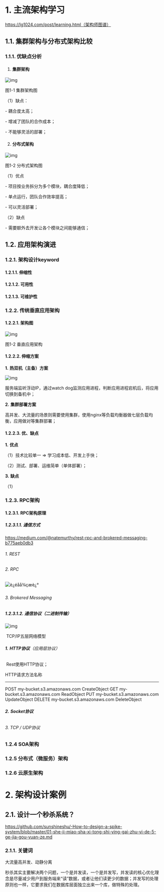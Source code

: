 # **1.** **主流架构学习**

https://lg1024.com/post/learning.html（架构师图谱）

## **1.1.** **集群架构与分布式架构比较**

### **1.1.1.** **优缺点分析**

1. #### 集群架构

![img](file:///C:\Users\dengy\AppData\Local\Temp\ksohtml11920\wps1.jpg) 

图1-1 集群架构图

（1）缺点：

\- 耦合度太高；

\- 增减了团队的合作成本；

\- 不能够灵活的部署；

2. #### 分布式架构

 ![img](file:///C:\Users\dengy\AppData\Local\Temp\ksohtml11920\wps2.jpg)

图1-2 分布式架构图

（1）优点

\- 项目按业务拆分为多个模块，耦合度降低；

\- 单点运行，团队合作效率提高；

\- 可以灵活部署；

（2）缺点

\- 需要额外去开发让各个模块之间能够通信；

 

## **1.2.** **应用架构演进**

### **1.2.1.** **架构设计keyword**

#### **1.2.1.1.** **伸缩性**

#### **1.2.1.2.** **可用性**

#### **1.2.1.3.** **可维护性**

 

 

### **1.2.2.** **传统垂直应用架构**

#### **1.2.2.1.** **架构图**

![img](file:///C:\Users\dengy\AppData\Local\Temp\ksohtml11920\wps3.png)

图1-2 垂直应用架构

#### **1.2.2.2.** **伸缩方案**

**1.** **热双机（主备）方案**

![img](file:///C:\Users\dengy\AppData\Local\Temp\ksohtml11920\wps4.jpg) 

服务端监听浮动IP，通过watch dog监测应用进程，判断应用进程宕机后，将应用切换到备机中；

**2.** **集群部署方案**

高并发、大流量的场景则需要使用集群，使用nginx等负载均衡器做七层负载均衡，应用做对等集群部署；

#### **1.2.2.3.** **优、缺点**

**1.** **优点**

（1）技术比较单一 => 学习成本低、开发上手快；

（2）测试、部署、运维简单（单体部署）；

**3.** **缺点**

（1）

### **1.2.3.** **RPC架构**

#### **1.2.3.1.** **RPC架构原理**



##### **1.2.3.1.1.** **通信方式**

https://medium.com/@natemurthy/rest-rpc-and-brokered-messaging-b775aeb0db3

###### 1. REST

###### 2. RPC

![è¿éåå¾çæè¿°](https://img-blog.csdn.net/20151029104932230)

###### 3. Brokered Messaging

##### **1.2.3.1.2.** **通信协议（二进制传输）**

![img](https://img-blog.csdn.net/20170317150321773?watermark/2/text/aHR0cDovL2Jsb2cuY3Nkbi5uZXQvemhzaHVsaW4=/font/5a6L5L2T/fontsize/400/fill/I0JBQkFCMA==/dissolve/70/gravity/Center)

​                                                                            TCP/IP五层网络模型 

###### **1.** **HTTP协议**（应用层协议）

​	Rest使用HTTP协议；

HTTP请求方法名称
--------------------------------- -------------
POST my-bucket.s3.amazonaws.com CreateObject 
GET my-bucket.s3.amazonaws.com ReadObject 
PUT my-bucket.s3.amazonaws.com UpdateObject 
DELETE my-bucket.s3.amazonaws.com DeleteObject

###### **2.** **Socket协议**

   

######  3. TCP / UDP协议

### **1.2.4** **SOA架构**

### **1.2.5** **分布式（微服务）架构**

### 1.2.6 云原生架构

 

# **2.** **架构设计案例**

## **2.1.** **设计一个秒杀系统？**

https://github.com/sunshineshu/-How-to-design-a-spike-system/blob/master/01-she-ji-miao-sha-xi-tong-shi-ying-gai-zhu-yi-de-5-ge-jia-gou-yuan-ze.md

### **2.1.1.** **关键词**

大流量高并发、动静分离

 

秒杀其实主要解决两个问题，一个是并发读，一个是并发写，并发读的核心优化理念是尽量减少用户到服务端来“读”数据，或者让他们读更少的数据；并发写的处理原则也一样，它要求我们在数据库层面独立出来一个库，做特殊的处理。